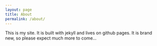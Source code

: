 ```yaml
---
layout: page
title: About
permalink: /about/
---
```


This is my site. It is built with jekyll and lives on github pages. It is brand new, so please expect much more to come... 
